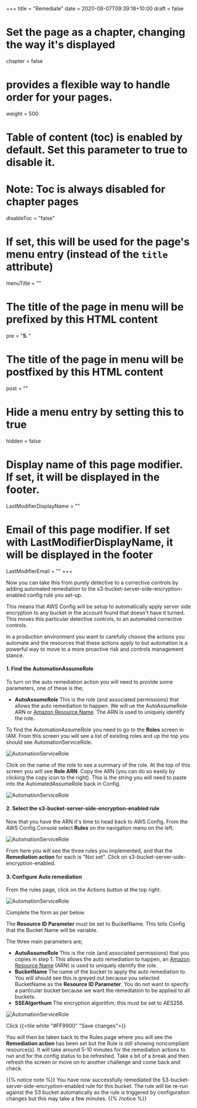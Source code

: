 +++
title = "Remediate"
date = 2020-08-07T09:39:18+10:00
draft = false

# Set the page as a chapter, changing the way it's displayed
chapter = false

# provides a flexible way to handle order for your pages.
weight = 500
# Table of content (toc) is enabled by default. Set this parameter to true to disable it.
# Note: Toc is always disabled for chapter pages
disableToc = "false"
# If set, this will be used for the page's menu entry (instead of the `title` attribute)
menuTitle = ""
# The title of the page in menu will be prefixed by this HTML content
pre = "<b>5. </b>"
# The title of the page in menu will be postfixed by this HTML content
post = ""
# Hide a menu entry by setting this to true
hidden = false
# Display name of this page modifier. If set, it will be displayed in the footer.
LastModifierDisplayName = ""
# Email of this page modifier. If set with LastModifierDisplayName, it will be displayed in the footer
LastModifierEmail = ""
+++

Now you can take this from purely detective to a corrective controls by adding automated remediation to the 
s3-bucket-server-side-encryption-enabled config rule you set-up.

This means that AWS Config will be setup to automatically apply server side encryption to any bucket in the account found that doesn't have it turned.  This moves this particular detective controls, to an automated corrective controls. 

In a production environment you want to carefully choose the actions you automate and the resources that these actions apply to but automation is a powerful way to move to a more proactive risk and controls management stance.

#### 1. Find the AutomationAssumeRole
To turn on the auto remediation action you will need to provide some parameters, one of these is the;
- **AutoAssumeRole** This is the role (and associated permissions) that allows the auto remediation to happen. We will ue the AutoAssumeRole ARN or [Amazon Resource Name](https://docs.aws.amazon.com/general/latest/gr/aws-arns-and-namespaces.html). The ARN is used to uniquely identify the role.

To find the AutomationAssumeRole you need to go to the **Roles** screen in IAM. From this screen you will see a list of existing roles and up the top you should see AutomationServiceRole. 

![AutomationServiceRole](clue2-roles.png)

Click on the name of the role to see a summary of the role.
At the top of this screen you will see **Role ARN**. Copy the ARN (you can do so easily by clicking the copy 
icon to the right). This is the string you will need to paste into the AutomatedAssumeRole back in Config.

![AutomationServiceRole](clue2-role-summary.png)

#### 2. Select the s3-bucket-server-side-encryption-enabled rule
Now that you have the ARN it's time to head back to AWS Config.  From the AWS Config Console select **Rules** on the navigation menu on the left. 

![AutomationServiceRole](clue3-config-rules.png)


From here you will see the three rules you implemented, and that the **Remediation action** for each is "Not set". Click on s3-bucket-server-side-encryption-enabled.

#### 3. Configure Auto remediation
From the rules page, click on the Actions button at the top right.

![AutomationServiceRole](clue3-bucket-encryption.png)

Complete the form as per below.

The **Resource ID Parameter** must be set to BucketName. This tells Config that the Bucket Name will be variable.

The three main parameters are;
- **AutoAssumeRole** This is the role (and associated permissions) that you copies in step 1. This allows the auto remediation to happen, an [Amazon Resource Name](https://docs.aws.amazon.com/general/latest/gr/aws-arns-and-namespaces.html) (ARN) is used to uniquely identify the role.
- **BucketName** The name of the bucket to apply the auto remediation to. You will should see this is greyed out because you selected BucketName as the **Resource ID Parameter**.  You do not want to specify a particular bucket because we want the remediation to be applied to all buckets.
- **SSEAlgorthum** The encryption algorithm, this must be set to AES256.

![AutomationServiceRole](clue3-config-edit-remediation.png)

Click {{<tile white "#FF9900" "Save changes">}}

You will then be taken back to the Rules page where you will see the **Remediation action** has been set but the Rule is still showing noncompliant resource(s).  It will take around 5-10 minutes for the remediation actions to run and for the config status to be refreshed. Take a bit of a break and then refresh the screen or move on to another challenge and come back and check.


{{% notice note %}}
You have now successfully remediated the S3-bucket-server-side-encryption-enabled rule for this bucket. The rule will be re-run against the S3 bucket automatically as the rule is triggered by configuration changes but this may take a few minutes.
{{% /notice %}}